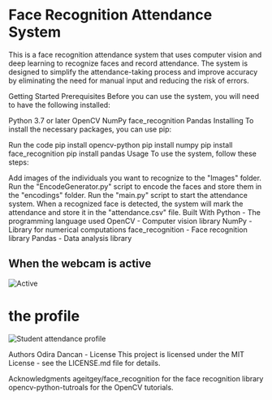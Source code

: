 # Face Recognition Attendance System
This is a face recognition attendance system that uses computer vision and deep learning to recognize faces and record attendance. The system is designed to simplify the attendance-taking process and improve accuracy by eliminating the need for manual input and reducing the risk of errors.


Getting Started
Prerequisites
Before you can use the system, you will need to have the following installed:

Python 3.7 or later
OpenCV
NumPy
face_recognition
Pandas
Installing
To install the necessary packages, you can use pip:

Run the code
pip install opencv-python
pip install numpy
pip install face_recognition
pip install pandas
Usage
To use the system, follow these steps:

Add images of the individuals you want to recognize to the "Images" folder.
Run the "EncodeGenerator.py" script to encode the faces and store them in the "encodings" folder.
Run the "main.py" script to start the attendance system.
When a recognized face is detected, the system will mark the attendance and store it in the "attendance.csv" file.
Built With
Python - The programming language used
OpenCV - Computer vision library
NumPy - Library for numerical computations
face_recognition - Face recognition library
Pandas - Data analysis library

## When the webcam is active

![Active](https://user-images.githubusercontent.com/84917593/235348921-62e746db-5f42-40f7-9edf-de554fe33750.png)

# the profile
![Student attendance profile](https://user-images.githubusercontent.com/84917593/235348944-85a14b07-a68f-4822-83b0-936306ba7b9e.png)



Authors
Odira Dancan -
License
This project is licensed under the MIT License - see the LICENSE.md file for details.

Acknowledgments
ageitgey/face_recognition for the face recognition library
opencv-python-tutroals for the OpenCV tutorials.
